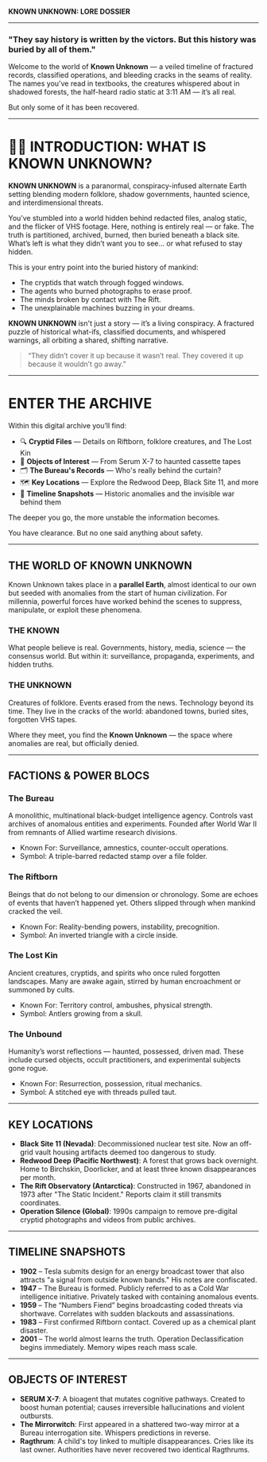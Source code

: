 **KNOWN UNKNOWN: LORE DOSSIER**

---

### "They say history is written by the victors. But this history was buried by all of them."

Welcome to the world of **Known Unknown** — a veiled timeline of fractured records, classified operations, and bleeding cracks in the seams of reality. The names you've read in textbooks, the creatures whispered about in shadowed forests, the half-heard radio static at 3:11 AM — it’s all real.

But only some of it has been recovered.

---

# 🕵️‍♂️ INTRODUCTION: WHAT IS KNOWN UNKNOWN?

**KNOWN UNKNOWN** is a paranormal, conspiracy-infused alternate Earth setting blending modern folklore, shadow governments, haunted science, and interdimensional threats.

You’ve stumbled into a world hidden behind redacted files, analog static, and the flicker of VHS footage. Here, nothing is entirely real — or fake. The truth is partitioned, archived, burned, then buried beneath a black site. What’s left is what they didn’t want you to see… or what refused to stay hidden.

This is your entry point into the buried history of mankind:
- The cryptids that watch through fogged windows.
- The agents who burned photographs to erase proof.
- The minds broken by contact with The Rift.
- The unexplainable machines buzzing in your dreams.

**KNOWN UNKNOWN** isn't just a story — it’s a living conspiracy. A fractured puzzle of historical what-ifs, classified documents, and whispered warnings, all orbiting a shared, shifting narrative.

> “They didn’t cover it up because it wasn’t real.
> They covered it up because it wouldn’t go away.”

---

# ENTER THE ARCHIVE

Within this digital archive you’ll find:
- 🔍 **Cryptid Files** — Details on Riftborn, folklore creatures, and The Lost Kin
- 🧪 **Objects of Interest** — From Serum X-7 to haunted cassette tapes
- 🗂️ **The Bureau's Records** — Who's really behind the curtain?
- 🗺️ **Key Locations** — Explore the Redwood Deep, Black Site 11, and more
- 📆 **Timeline Snapshots** — Historic anomalies and the invisible war behind them

The deeper you go, the more unstable the information becomes.

You have clearance.
But no one said anything about safety.

---

## THE WORLD OF KNOWN UNKNOWN

Known Unknown takes place in a **parallel Earth**, almost identical to our own but seeded with anomalies from the start of human civilization. For millennia, powerful forces have worked behind the scenes to suppress, manipulate, or exploit these phenomena. 

### THE KNOWN
What people believe is real. Governments, history, media, science — the consensus world. But within it: surveillance, propaganda, experiments, and hidden truths.

### THE UNKNOWN
Creatures of folklore. Events erased from the news. Technology beyond its time. They live in the cracks of the world: abandoned towns, buried sites, forgotten VHS tapes.

Where they meet, you find the **Known Unknown** — the space where anomalies are real, but officially denied.

---

## FACTIONS & POWER BLOCS

### The Bureau
A monolithic, multinational black-budget intelligence agency. Controls vast archives of anomalous entities and experiments. Founded after World War II from remnants of Allied wartime research divisions.
- Known For: Surveillance, amnestics, counter-occult operations.
- Symbol: A triple-barred redacted stamp over a file folder.

### The Riftborn
Beings that do not belong to our dimension or chronology. Some are echoes of events that haven’t happened yet. Others slipped through when mankind cracked the veil.
- Known For: Reality-bending powers, instability, precognition.
- Symbol: An inverted triangle with a circle inside.

### The Lost Kin
Ancient creatures, cryptids, and spirits who once ruled forgotten landscapes. Many are awake again, stirred by human encroachment or summoned by cults.
- Known For: Territory control, ambushes, physical strength.
- Symbol: Antlers growing from a skull.

### The Unbound
Humanity’s worst reflections — haunted, possessed, driven mad. These include cursed objects, occult practitioners, and experimental subjects gone rogue.
- Known For: Resurrection, possession, ritual mechanics.
- Symbol: A stitched eye with threads pulled taut.

---

## KEY LOCATIONS

- **Black Site 11 (Nevada)**: Decommissioned nuclear test site. Now an off-grid vault housing artifacts deemed too dangerous to study.
- **Redwood Deep (Pacific Northwest)**: A forest that grows back overnight. Home to Birchskin, Doorlicker, and at least three known disappearances per month.
- **The Rift Observatory (Antarctica)**: Constructed in 1967, abandoned in 1973 after "The Static Incident." Reports claim it still transmits coordinates.
- **Operation Silence (Global)**: 1990s campaign to remove pre-digital cryptid photographs and videos from public archives.

---

## TIMELINE SNAPSHOTS

- **1902** – Tesla submits design for an energy broadcast tower that also attracts "a signal from outside known bands." His notes are confiscated.
- **1947** – The Bureau is formed. Publicly referred to as a Cold War intelligence initiative. Privately tasked with containing anomalous events.
- **1959** – The “Numbers Fiend” begins broadcasting coded threats via shortwave. Correlates with sudden blackouts and assassinations.
- **1983** – First confirmed Riftborn contact. Covered up as a chemical plant disaster.
- **2001** – The world almost learns the truth. Operation Declassification begins immediately. Memory wipes reach mass scale.

---

## OBJECTS OF INTEREST

- **SERUM X-7**: A bioagent that mutates cognitive pathways. Created to boost human potential; causes irreversible hallucinations and violent outbursts.
- **The Mirrorwitch**: First appeared in a shattered two-way mirror at a Bureau interrogation site. Whispers predictions in reverse.
- **Ragthrum**: A child's toy linked to multiple disappearances. Cries like its last owner. Authorities have never recovered two identical Ragthrums.

